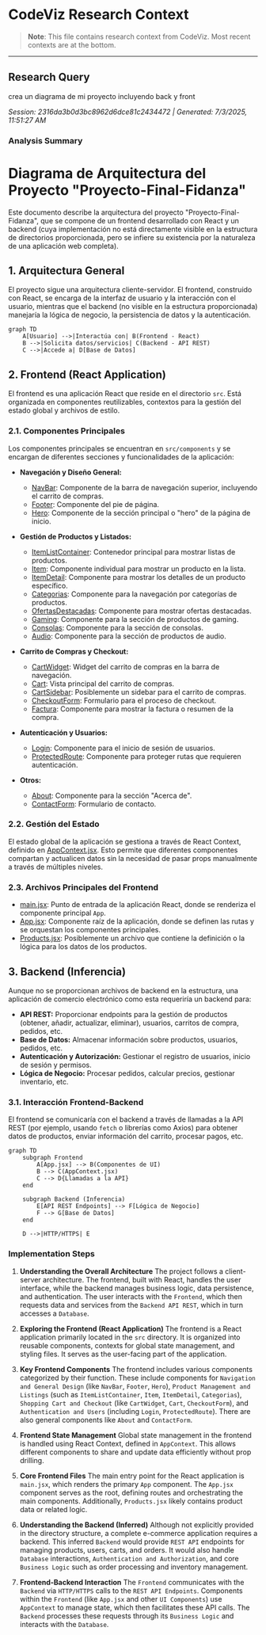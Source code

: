 # CodeViz Research Context

> **Note**: This file contains research context from CodeViz. Most recent contexts are at the bottom.

---

## Research Query

crea un diagrama de mi proyecto incluyendo back y front

*Session: 2316da3b0d3bc8962d6dce81c2434472 | Generated: 7/3/2025, 11:51:27 AM*

### Analysis Summary

# Diagrama de Arquitectura del Proyecto "Proyecto-Final-Fidanza"

Este documento describe la arquitectura del proyecto "Proyecto-Final-Fidanza", que se compone de un frontend desarrollado con React y un backend (cuya implementación no está directamente visible en la estructura de directorios proporcionada, pero se infiere su existencia por la naturaleza de una aplicación web completa).

## 1. Arquitectura General

El proyecto sigue una arquitectura cliente-servidor. El frontend, construido con React, se encarga de la interfaz de usuario y la interacción con el usuario, mientras que el backend (no visible en la estructura proporcionada) manejaría la lógica de negocio, la persistencia de datos y la autenticación.

```mermaid
graph TD
    A[Usuario] -->|Interactúa con| B(Frontend - React)
    B -->|Solicita datos/servicios| C(Backend - API REST)
    C -->|Accede a| D[Base de Datos]
```

## 2. Frontend (React Application)

El frontend es una aplicación React que reside en el directorio `src`. Está organizada en componentes reutilizables, contextos para la gestión del estado global y archivos de estilo.

### 2.1. Componentes Principales

Los componentes principales se encuentran en `src/components` y se encargan de diferentes secciones y funcionalidades de la aplicación:

*   **Navegación y Diseño General:**
    *   [NavBar](file:src/components/NavBar/NavBar.jsx): Componente de la barra de navegación superior, incluyendo el carrito de compras.
    *   [Footer](file:src/components/Footer/Footer.jsx): Componente del pie de página.
    *   [Hero](file:src/components/Hero/Hero.jsx): Componente de la sección principal o "hero" de la página de inicio.

*   **Gestión de Productos y Listados:**
    *   [ItemListContainer](file:src/components/ItemListContainer/ItemListContainer.jsx): Contenedor principal para mostrar listas de productos.
    *   [Item](file:src/components/Item/Item.jsx): Componente individual para mostrar un producto en la lista.
    *   [ItemDetail](file:src/components/ItemDetail/ItemDetail.jsx): Componente para mostrar los detalles de un producto específico.
    *   [Categorias](file:src/components/Categorias/Categorias.jsx): Componente para la navegación por categorías de productos.
    *   [OfertasDestacadas](file:src/components/OfertasDestacadas/OfertasDestacadas.jsx): Componente para mostrar ofertas destacadas.
    *   [Gaming](file:src/components/Gaming/Gaming.jsx): Componente para la sección de productos de gaming.
    *   [Consolas](file:src/components/Consolas/Consolas.jsx): Componente para la sección de consolas.
    *   [Audio](file:src/components/Audio/Audio.jsx): Componente para la sección de productos de audio.

*   **Carrito de Compras y Checkout:**
    *   [CartWidget](file:src/components/CartWidget/CartWidget.jsx): Widget del carrito de compras en la barra de navegación.
    *   [Cart](file:src/components/Cart/Cart.jsx): Vista principal del carrito de compras.
    *   [CartSidebar](file:src/components/CartSidebar/CartSidebar.jsx): Posiblemente un sidebar para el carrito de compras.
    *   [CheckoutForm](file:src/components/CheckoutForm/CheckoutForm.jsx): Formulario para el proceso de checkout.
    *   [Factura](file:src/components/Factura/Factura.jsx): Componente para mostrar la factura o resumen de la compra.

*   **Autenticación y Usuarios:**
    *   [Login](file:src/components/Login/Login.jsx): Componente para el inicio de sesión de usuarios.
    *   [ProtectedRoute](file:src/components/ProtectedRoute/ProtectedRoute.jsx): Componente para proteger rutas que requieren autenticación.

*   **Otros:**
    *   [About](file:src/components/About/About.jsx): Componente para la sección "Acerca de".
    *   [ContactForm](file:src/components/ContactForm/ContactForm.jsx): Formulario de contacto.

### 2.2. Gestión del Estado

El estado global de la aplicación se gestiona a través de React Context, definido en [AppContext.jsx](file:src/context/AppContext.jsx). Esto permite que diferentes componentes compartan y actualicen datos sin la necesidad de pasar props manualmente a través de múltiples niveles.

### 2.3. Archivos Principales del Frontend

*   [main.jsx](file:src/main.jsx): Punto de entrada de la aplicación React, donde se renderiza el componente principal `App`.
*   [App.jsx](file:src/App.jsx): Componente raíz de la aplicación, donde se definen las rutas y se orquestan los componentes principales.
*   [Products.jsx](file:src/Products.jsx): Posiblemente un archivo que contiene la definición o la lógica para los datos de los productos.

## 3. Backend (Inferencia)

Aunque no se proporcionan archivos de backend en la estructura, una aplicación de comercio electrónico como esta requeriría un backend para:

*   **API REST:** Proporcionar endpoints para la gestión de productos (obtener, añadir, actualizar, eliminar), usuarios, carritos de compra, pedidos, etc.
*   **Base de Datos:** Almacenar información sobre productos, usuarios, pedidos, etc.
*   **Autenticación y Autorización:** Gestionar el registro de usuarios, inicio de sesión y permisos.
*   **Lógica de Negocio:** Procesar pedidos, calcular precios, gestionar inventario, etc.

### 3.1. Interacción Frontend-Backend

El frontend se comunicaría con el backend a través de llamadas a la API REST (por ejemplo, usando `fetch` o librerías como Axios) para obtener datos de productos, enviar información del carrito, procesar pagos, etc.

```mermaid
graph TD
    subgraph Frontend
        A[App.jsx] --> B(Componentes de UI)
        B --> C(AppContext.jsx)
        C --> D{Llamadas a la API}
    end

    subgraph Backend (Inferencia)
        E[API REST Endpoints] --> F[Lógica de Negocio]
        F --> G[Base de Datos]
    end

    D -->|HTTP/HTTPS| E
```

### Implementation Steps

1. **Understanding the Overall Architecture**
   The project follows a client-server architecture. The frontend, built with React, handles the user interface, while the backend manages business logic, data persistence, and authentication. The user interacts with the `Frontend`, which then requests data and services from the `Backend API REST`, which in turn accesses a `Database`.

2. **Exploring the Frontend (React Application)**
   The frontend is a React application primarily located in the `src` directory. It is organized into reusable components, contexts for global state management, and styling files. It serves as the user-facing part of the application.

3. **Key Frontend Components**
   The frontend includes various components categorized by their function. These include components for `Navigation and General Design` (like `NavBar`, `Footer`, `Hero`), `Product Management and Listings` (such as `ItemListContainer`, `Item`, `ItemDetail`, `Categorias`), `Shopping Cart and Checkout` (like `CartWidget`, `Cart`, `CheckoutForm`), and `Authentication and Users` (including `Login`, `ProtectedRoute`). There are also general components like `About` and `ContactForm`.

4. **Frontend State Management**
   Global state management in the frontend is handled using React Context, defined in `AppContext`. This allows different components to share and update data efficiently without prop drilling.

5. **Core Frontend Files**
   The main entry point for the React application is `main.jsx`, which renders the primary `App` component. The `App.jsx` component serves as the root, defining routes and orchestrating the main components. Additionally, `Products.jsx` likely contains product data or related logic.

6. **Understanding the Backend (Inferred)**
   Although not explicitly provided in the directory structure, a complete e-commerce application requires a backend. This inferred `Backend` would provide `REST API` endpoints for managing products, users, carts, and orders. It would also handle `Database` interactions, `Authentication and Authorization`, and core `Business Logic` such as order processing and inventory management.

7. **Frontend-Backend Interaction**
   The `Frontend` communicates with the `Backend` via `HTTP/HTTPS` calls to the `REST API Endpoints`. Components within the `Frontend` (like `App.jsx` and other `UI Components`) use `AppContext` to manage state, which then facilitates these API calls. The `Backend` processes these requests through its `Business Logic` and interacts with the `Database`.


